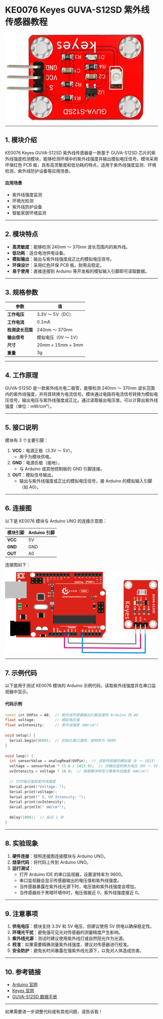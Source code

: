 # **KE0076 Keyes GUVA-S12SD 紫外线传感器教程**

![image-20250313081927579](media/image-20250313081927579.png)

---

## **1. 模块介绍**

KE0076 Keyes GUVA-S12SD 紫外线传感器是一款基于 GUVA-S12SD 芯片的紫外线强度检测模块，能够检测环境中的紫外线强度并输出模拟电压信号。模块采用环保红色 PCB 板，具有高灵敏度和低功耗的特点，适用于紫外线强度监测、环境检测、紫外线防护设备等应用场景。

#### **应用场景**
- 紫外线强度监测
- 环境光检测
- 紫外线防护设备
- 智能家居环境监测

---

## **2. 模块特点**

- **高灵敏度**：能够检测 240nm ～ 370nm 波长范围内的紫外线。
- **低功耗**：适合电池供电设备。
- **模拟输出**：输出与紫外线强度成正比的模拟电压信号。
- **环保设计**：采用红色环保 PCB 板，耐用且稳定。
- **易于使用**：直接连接到 Arduino 等开发板的模拟输入引脚即可读取数据。

---

## **3. 规格参数**

| 参数            | 值                     |
|-----------------|------------------------|
| **工作电压**    | 3.3V ～ 5V（DC）       |
| **工作电流**    | 0.1mA                  |
| **检测波长范围**| 240nm ～ 370nm         |
| **输出信号**    | 模拟电压（0V ～ 1V）   |
| **尺寸**        | 20mm × 15mm × 3mm      |
| **重量**        | 3g                     |

---

## **4. 工作原理**

GUVA-S12SD 是一款紫外线光电二极管，能够检测 240nm ～ 370nm 波长范围内的紫外线强度，并将其转换为电流信号。模块通过电路将电流信号转换为模拟电压信号，输出电压与紫外线强度成正比。通过读取输出电压值，可以计算出紫外线强度（单位：mW/cm²）。

---

## **5. 接口说明**

模块有 3 个主要引脚：
1. **VCC**：电源正极（3.3V ～ 5V）。  
   - 用于为模块供电。
2. **GND**：电源负极（接地）。  
   - 与 Arduino 或其他控制板的 GND 引脚连接。
3. **OUT**：模拟信号输出。  
   - 输出与紫外线强度成正比的模拟电压信号，接 Arduino 的模拟输入引脚（如 A0）。

---

## **6. 连接图**

以下是 KE0076 模块与 Arduino UNO 的连接示意图：

| 模块引脚 | Arduino 引脚 |
|----------|--------------|
| **VCC**  | 5V           |
| **GND**  | GND          |
| **OUT**  | A0           |

连接图如下：

![image-20250313081942204](media/image-20250313081942204.png)

---

## **7. 示例代码**

以下是用于测试 KE0076 模块的 Arduino 示例代码，读取紫外线强度并在串口监视器中显示。

#### **代码示例**
```cpp
const int UVPin = A0;  // 紫外线传感器输出引脚连接到 Arduino 的 A0
float voltage;         // 模拟电压值
float uvIntensity;     // 紫外线强度（mW/cm²）

void setup() {
  Serial.begin(9600);  // 初始化串口通信，波特率为 9600
}

void loop() {
  int sensorValue = analogRead(UVPin);  // 读取传感器的模拟值（0 ～ 1023）
  voltage = sensorValue * (5.0 / 1023.0);  // 将模拟值转换为电压（0V ～ 5V）
  uvIntensity = voltage * 10.0;  // 根据模块特性计算紫外线强度（mW/cm²）

  // 打印电压值和紫外线强度
  Serial.print("Voltage: ");
  Serial.print(voltage);
  Serial.print(" V, UV Intensity: ");
  Serial.print(uvIntensity);
  Serial.println(" mW/cm²");

  delay(1000);  // 延迟 1 秒
}
```

---

## **8. 实验现象**

1. **硬件连接**：按照连接图连接模块与 Arduino UNO。
2. **烧录代码**：将代码上传到 Arduino UNO。
3. **运行测试**：
   - 打开 Arduino IDE 的串口监视器，设置波特率为 9600。
   - 串口监视器会显示传感器输出的电压值和紫外线强度。
   - 当传感器暴露在紫外线光源下时，电压值和紫外线强度会增加。
   - 当传感器处于黑暗环境中时，电压值接近 0，紫外线强度接近 0。

---

## **9. 注意事项**

1. **供电电压**：模块支持 3.3V 和 5V 电压，但建议使用 5V 供电以确保稳定性。
2. **环境光干扰**：避免强可见光对传感器的测量精度产生影响。
3. **紫外线光源**：测试时建议使用紫外线灯或自然阳光作为光源。
4. **校准**：如果需要精确测量紫外线强度，建议对传感器进行校准。
5. **安全防护**：避免长时间暴露在强紫外线光源下，以免对人体造成伤害。

---

## **10. 参考链接**

- [Arduino 官网](https://www.arduino.cc/)
- [Keyes 官网](http://www.keyes-robot.com/)
- [GUVA-S12SD 数据手册](https://www.gotop.com.tw/en/product/GUVA-S12SD.html)

---

如果需要进一步调整代码或有其他问题，请告诉我！
